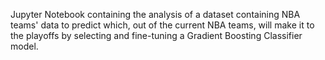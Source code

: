 Jupyter Notebook containing the analysis of a dataset containing NBA teams' data to predict which, out of the current NBA teams, will make it to the playoffs by selecting and fine-tuning a Gradient Boosting Classifier model.
